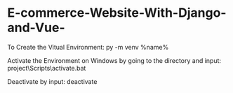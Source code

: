 # E-commerce-Website-With-Django-and-Vue-

To Create the Vitual Environment:
py -m venv %name%

Activate the Environment on Windows by going to the directory and input:
project\Scripts\activate.bat

Deactivate by input:
deactivate
